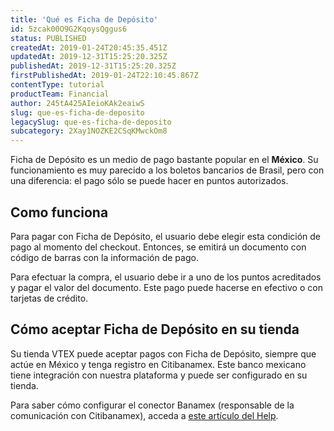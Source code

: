 ```yaml
---
title: 'Qué es Ficha de Depósito'
id: 5zcak00O9G2KqoysQggus6
status: PUBLISHED
createdAt: 2019-01-24T20:45:35.451Z
updatedAt: 2019-12-31T15:25:20.325Z
publishedAt: 2019-12-31T15:25:20.325Z
firstPublishedAt: 2019-01-24T22:10:45.867Z
contentType: tutorial
productTeam: Financial
author: 245tA425AIeioKAk2eaiwS
slug: que-es-ficha-de-deposito
legacySlug: que-es-ficha-de-deposito
subcategory: 2Xay1NOZKE2CSqKMwckOm8
---
```


Ficha de Depósito es un medio de pago bastante popular en el __México__. Su funcionamiento es muy parecido a los boletos bancarios de Brasil, pero con una diferencia: el pago sólo se puede hacer en puntos autorizados.

## Como funciona
Para pagar con Ficha de Depósito, el usuario debe elegir esta condición de pago al momento del checkout. Entonces, se emitirá un documento con código de barras con la información de pago.

Para efectuar la compra, el usuario debe ir a uno de los puntos acreditados y pagar el valor del documento. Este pago puede hacerse en efectivo o con tarjetas de crédito.

## Cómo aceptar Ficha de Depósito en su tienda
Su tienda VTEX puede aceptar pagos con Ficha de Depósito, siempre que actúe en México y tenga registro en Citibanamex. Este banco mexicano tiene integración con nuestra plataforma y puede ser configurado en su tienda.

Para saber cómo configurar el conector Banamex (responsable de la comunicación con Citibanamex), acceda a [este artículo del Help](/es/tutorial/configurar-gateway-banamex).
